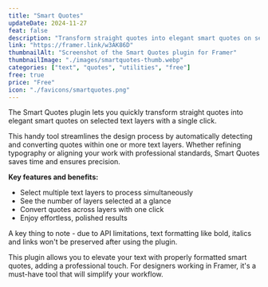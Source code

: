 ```yaml
---
title: "Smart Quotes"
updateDate: 2024-11-27
feat: false
description: "Transform straight quotes into elegant smart quotes on selected text layers with a single click."
link: "https://framer.link/w3AK86D"
thumbnailAlt: "Screenshot of the Smart Quotes plugin for Framer"
thumbnailImage: "./images/smartquotes-thumb.webp"
categories: ["text", "quotes", "utilities", "free"]
free: true
price: "Free"
icon: "./favicons/smartquotes.png"
---
```


The Smart Quotes plugin lets you quickly transform straight quotes into elegant smart quotes on selected text layers with a single click.  

This handy tool streamlines the design process by automatically detecting and converting quotes within one or more text layers. Whether refining typography or aligning your work with professional standards, Smart Quotes saves time and ensures precision.

<b>Key features and benefits:</b>
- Select multiple text layers to process simultaneously  
- See the number of layers selected at a glance
- Convert quotes across layers with one click
- Enjoy effortless, polished results

A key thing to note - due to API limitations, text formatting like bold, italics and links won't be preserved after using the plugin.

This plugin allows you to elevate your text with properly formatted smart quotes, adding a professional touch. For designers working in Framer, it's a must-have tool that will simplify your workflow.